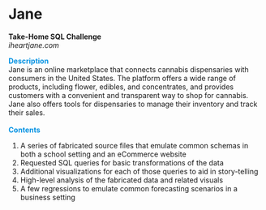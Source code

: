 # Jane
**Take-Home SQL Challenge**<br>
*iheartjane.com*  

<span style = "color:#0693e3">**Description**</span><br>
Jane is an online marketplace that connects cannabis dispensaries with consumers in the United States. The platform offers a wide range of products, including flower, edibles, and concentrates, and provides customers with a convenient and transparent way to shop for cannabis. Jane also offers tools for dispensaries to manage their inventory and track their sales.
<br>
<br>
<span style = "color:#0693e3">**Contents**</span><br>
1. A series of fabricated source files that emulate common schemas in both a school setting and an eCommerce website
2. Requested SQL queries for basic transformations of the data
3. Additional visualizations for each of those queries to aid in story-telling
4. High-level analysis of the fabricated data and related visuals
5. A few regressions to emulate common forecasting scenarios in a business setting